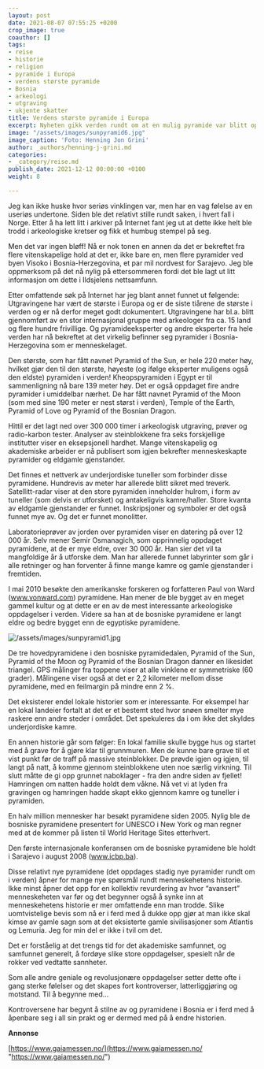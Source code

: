 ```yaml
---
layout: post
date: 2021-08-07 07:55:25 +0200
crop_image: true
coauthor: []
tags:
- reise
- historie
- religion
- pyramide i Europa
- verdens største pyramide
- Bosnia
- arkeologi
- utgraving
- ukjente skatter
title: Verdens største pyramide i Europa
excerpt: Nyheten gikk verden rundt om at en mulig pyramide var blitt oppdaget i Bosnia-Herzegovina.
image: "/assets/images/sunpyramid6.jpg"
image_caption: 'Foto: Henning Jon Grini'
author: _authors/henning-j-grini.md
categories:
- _category/reise.md
publish_date: 2021-12-12 00:00:00 +0100
weight: 8

---
```

Jeg kan ikke huske hvor seriøs vinklingen var, men har en vag følelse av en useriøs undertone. Siden ble det relativt stille rundt saken, i hvert fall i Norge. Etter å ha lett litt i arkiver på Internet fant jeg ut at dette ikke helt ble trodd i arkeologiske kretser og fikk et humbug stempel på seg.

Men det var ingen bløff! Nå er nok tonen en annen da det er bekreftet fra flere vitenskapelige hold at det er, ikke bare en, men flere pyramider ved byen Visoko i Bosnia-Herzegovina, et par mil nordvest for Sarajevo. Jeg ble oppmerksom på det nå nylig på ettersommeren fordi det ble lagt ut litt informasjon om dette i Ildsjelens nettsamfunn.

Etter omfattende søk på Internet har jeg blant annet funnet ut følgende: Utgravingene har vært de største i Europa og er de siste tiårene de største i verden og er nå derfor meget godt dokumentert. Utgravingene har bl.a. blitt gjennomført av en stor internasjonal gruppe med arkeologer fra ca. 15 land og flere hundre frivillige. Og pyramideeksperter og andre eksperter fra hele verden har nå bekreftet at det virkelig befinner seg pyramider i Bosnia-Herzegovina som er menneskelaget.

Den største, som har fått navnet Pyramid of the Sun, er hele 220 meter høy, hvilket gjør den til den største, høyeste (og ifølge eksperter muligens også den eldste) pyramiden i verden! Kheopspyramiden i Egypt er til sammenligning nå bare 139 meter høy. Det er også oppdaget fire andre pyramider i umiddelbar nærhet. De har fått navnet Pyramid of the Moon (som med sine 190 meter er nest størst i verden), Temple of the Earth, Pyramid of Love og Pyramid of the Bosnian Dragon.

Hittil er det lagt ned over 300 000 timer i arkeologisk utgraving, prøver og radio-karbon tester. Analyser av steinblokkene fra seks forskjellige institutter viser en eksepsjonell hardhet. Mange vitenskapelig og akademiske arbeider er nå publisert som igjen bekrefter menneskeskapte pyramider og eldgamle gjenstander.

Det finnes et nettverk av underjordiske tuneller som forbinder disse pyramidene. Hundrevis av meter har allerede blitt sikret med treverk. Satellitt-radar viser at den store pyramiden inneholder hulrom, i form av tuneller (som delvis er utforsket) og antakeligvis kamre/haller. Store kvanta av eldgamle gjenstander er funnet. Inskripsjoner og symboler er det også funnet mye av. Og det er funnet monolitter.

Laboratorieprøver av jorden over pyramiden viser en datering på over 12 000 år. Selv mener Semir Osmanagich, som opprinnelig oppdaget pyramidene, at de er mye eldre, over 30 000 år. Han sier det vil ta mangfoldige år å utforske dem. Man har allerede funnet labyrinter som går i alle retninger og han forventer å finne mange kamre og gamle gjenstander i fremtiden.

I mai 2010 besøkte den amerikanske forskeren og forfatteren Paul von Ward (www.vonward.com) pyramidene. Han mener de ble bygget av en meget gammel kultur og at dette er en av de mest interessante arkeologiske oppdagelser i verden. Videre sa han at de bosniske pyramidene er langt eldre og bedre bygget enn de egyptiske pyramidene.

![/assets/images/sunpyramid1.jpg](https://app.forestry.io/sites/afjoa9tu1jlglg/body-media//assets/images/sunpyramid1.jpg)

De tre hovedpyramidene i den bosniske pyramidedalen, Pyramid of the Sun, Pyramid of the Moon og Pyramid of the Bosnian Dragon danner en likesidet triangel. GPS målinger fra toppene viser at alle vinklene er symmetriske (60 grader). Målingene viser også at det er 2,2 kilometer mellom disse pyramidene, med en feilmargin på mindre enn 2 %.

Det eksisterer endel lokale historier som er interessante. For eksempel har en lokal landeier fortalt at det er et bestemt sted hvor snøen smelter mye raskere enn andre steder i området. Det spekuleres da i om ikke det skyldes underjordiske kamre.

En annen historie går som følger: En lokal familie skulle bygge hus og startet med å grave for å gjøre klar til grunnmuren. Men de kunne bare grave til et vist punkt før de traff på massive steinblokker. De prøvde igjen og igjen, til langt på natt, å komme gjennom steinblokkene uten noe særlig virkning. Til slutt måtte de gi opp grunnet naboklager - fra den andre siden av fjellet! Hamringen om natten hadde holdt dem våkne. Nå vet vi at lyden fra gravingen og hamringen hadde skapt ekko gjennom kamre og tuneller i pyramiden.

En halv million mennesker har besøkt pyramidene siden 2005. Nylig ble de bosniske pyramidene presentert for UNESCO i New York og man regner med at de kommer på listen til World Heritage Sites etterhvert.

Den første internasjonale konferansen om de bosniske pyramidene ble holdt i Sarajevo i august 2008 (www.icbp.ba).

Disse relativt nye pyramidene (det oppdages stadig nye pyramider rundt om i verden) åpner for mange nye spørsmål rundt menneskehetens historie. Ikke minst åpner det opp for en kollektiv revurdering av hvor “avansert” menneskeheten var før og det begynner også å synke inn at menneskehetens historie er mer omfattende enn man trodde. Slike uomtvistelige bevis som nå er i ferd med å dukke opp gjør at man ikke skal kimse av gamle sagn som at det eksisterte gamle sivilisasjoner som Atlantis og Lemuria. Jeg for min del er ikke i tvil om det.

Det er forståelig at det trengs tid for det akademiske samfunnet, og samfunnet generelt, å fordøye slike store oppdagelser, spesielt når de rokker ved vedtatte sannheter.

Som alle andre geniale og revolusjonære oppdagelser setter dette ofte i gang sterke følelser og det skapes fort kontroverser, latterliggjøring og motstand. Til å begynne med…

Kontroversene har begynt å stilne av og pyramidene i Bosnia er i ferd med å åpenbare seg i all sin prakt og er dermed med på å endre historien.

**Annonse**

[https://www.gaiamessen.no/](https://www.gaiamessen.no/ "https://www.gaiamessen.no/")